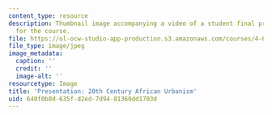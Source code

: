 ```yaml
---
content_type: resource
description: Thumbnail image accompanying a video of a student final presentation
  for the course.
file: https://ol-ocw-studio-app-production.s3.amazonaws.com/courses/4-696-a-global-history-of-architecture-writing-seminar-spring-2008/640f0b8d635fd2ed7d9481360dd1703d_4.jpg
file_type: image/jpeg
image_metadata:
  caption: ''
  credit: ''
  image-alt: ''
resourcetype: Image
title: 'Presentation: 20th Century African Urbanism'
uid: 640f0b8d-635f-d2ed-7d94-81360dd1703d
---
```

